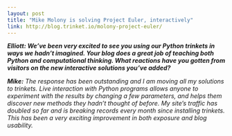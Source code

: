 ```yaml
---
layout: post
title: "Mike Molony is solving Project Euler, interactively"
link: http://blog.trinket.io/molony-project-euler/
---
```


***Elliott: We’ve been very excited to see you using our Python trinkets in ways we hadn’t imagined. Your blog does a great job of teaching both Python and computational thinking. What reactions have you gotten from visitors on the new interactive solutions you’ve added?***

***Mike:** The response has been outstanding and I am moving all my solutions to trinkets. Live interaction with Python programs allows anyone to experiment with the results by changing a few parameters, and helps them discover new methods they hadn’t thought of before. My site’s traffic has doubled so far and is breaking records every month since installing trinkets. This has been a very exciting improvement in both exposure and blog usability.*
